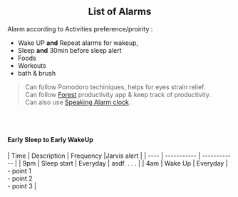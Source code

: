 <h2 align="center">List of Alarms</h2>

Alarm according to Activities preference/proirity :  
- Wake UP **and** Repeat alarms for wakeup,
- Sleep **and** 30min before sleep alert
- Foods
- Workouts
- bath & brush

> Can follow Pomodoro techiniques, helps for eyes strain relief.  
> Can follow [Forest](https://play.google.com/store/search?q=forest&c=apps) productivity app & keep track of productivity.  
> Can also use [Speaking Alarm clock](https://play.google.com/store/apps/details?id=com.comostudio.hourlyreminder).  

<br>
<br>


#### Early Sleep to Early WakeUp

| Time | Description | Frequency |Jarvis alert |
| ---- | ----------- | ------------ |
| 9pm | Sleep start | Everyday | asdf. . . . |
| 4am | Wake Up | Everyday | - point 1<br>- point 2<br>- point 3 |
